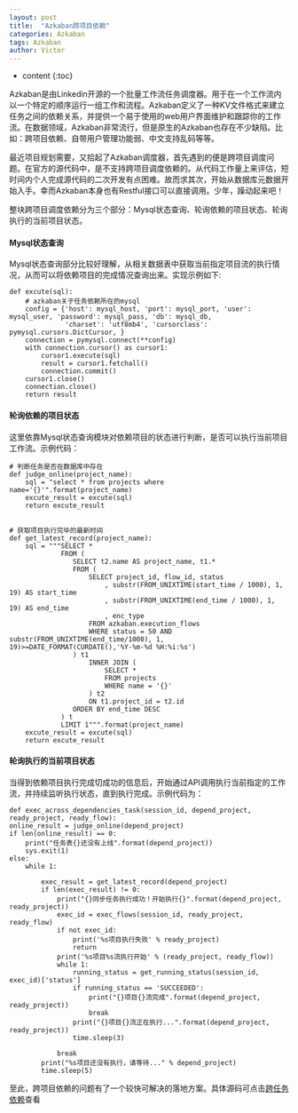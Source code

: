 ```yaml
---
layout: post
title:  "Azkaban跨项目依赖"
categories: Azkaban
tags: Azkaban
author: Victor
---
```


* content
{:toc}

Azkaban是由Linkedin开源的一个批量工作流任务调度器。用于在一个工作流内以一个特定的顺序运行一组工作和流程。Azkaban定义了一种KV文件格式来建立任务之间的依赖关系，并提供一个易于使用的web用户界面维护和跟踪你的工作流。在数据领域，Azkaban非常流行，但是原生的Azkaban也存在不少缺陷。比如：跨项目依赖、自带用户管理功能弱、中文支持乱码等等。

最近项目规划需要，又拾起了Azkaban调度器，首先遇到的便是跨项目调度问题。在官方的源代码中，是不支持跨项目调度依赖的。从代码工作量上来评估，短时间内个人完成源代码的二次开发有点困难。故而求其次，开始从数据库元数据开始入手。幸而Azkaban本身也有Restful接口可以直接调用。少年，躁动起来吧！
<!-- more -->
整块跨项目调度依赖分为三个部分：Mysql状态查询、轮询依赖的项目状态、轮询执行的当前项目状态。  
#### Mysql状态查询
Mysql状态查询部分比较好理解，从相关数据表中获取当前指定项目流的执行情况，从而可以将依赖项目的完成情况查询出来。实现示例如下:  
```
def excute(sql):
    # azkaban关于任务依赖所在的mysql
    config = {'host': mysql_host, 'port': mysql_port, 'user': mysql_user, 'password': mysql_pass, 'db': mysql_db,
              'charset': 'utf8mb4', 'cursorclass': pymysql.cursors.DictCursor, }
    connection = pymysql.connect(**config)
    with connection.cursor() as cursor1:
        cursor1.execute(sql)
        result = cursor1.fetchall()
        connection.commit()
    cursor1.close()
    connection.close()
    return result

```
#### 轮询依赖的项目状态  
这里依靠Mysql状态查询模块对依赖项目的状态进行判断，是否可以执行当前项目工作流。示例代码：  
```
# 判断任务是否在数据库中存在
def judge_online(project_name):
    sql = "select * from projects where name='{}'".format(project_name)
    excute_result = excute(sql)
    return excute_result


# 获取项目执行完毕的最新时间
def get_latest_record(project_name):
    sql = """SELECT *
             FROM (
                SELECT t2.name AS project_name, t1.*
                FROM (
                    SELECT project_id, flow_id, status
                        , substr(FROM_UNIXTIME(start_time / 1000), 1, 19) AS start_time
                        , substr(FROM_UNIXTIME(end_time / 1000), 1, 19) AS end_time
                        , enc_type
                    FROM azkaban.execution_flows
                    WHERE status = 50 AND substr(FROM_UNIXTIME(end_time/1000), 1, 19)>=DATE_FORMAT(CURDATE(),'%Y-%m-%d %H:%i:%s')
                ) t1
                    INNER JOIN (
                        SELECT *
                        FROM projects
                        WHERE name = '{}'
                    ) t2
                    ON t1.project_id = t2.id
                ORDER BY end_time DESC
             ) t
             LIMIT 1""".format(project_name)
    excute_result = excute(sql)
    return excute_result
```
#### 轮询执行的当前项目状态  
当得到依赖项目执行完成切成功的信息后，开始通过API调用执行当前指定的工作流，并持续监听执行状态，直到执行完成。示例代码为：  
```
def exec_across_dependencies_task(session_id, depend_project, ready_project, ready_flow):
online_result = judge_online(depend_project)
if len(online_result) == 0:
    print("任务表{}还没有上线".format(depend_project))
    sys.exit(1)
else:
    while 1:

        exec_result = get_latest_record(depend_project)
        if len(exec_result) != 0:
            print("{}同步任务执行成功！开始执行{}".format(depend_project, ready_project))
            exec_id = exec_flows(session_id, ready_project, ready_flow)
            if not exec_id:
                print('%s项目执行失败' % ready_project)
                return
            print('%s项目%s流执行开始' % (ready_project, ready_flow))
            while 1:
                running_status = get_running_status(session_id, exec_id)['status']
                if running_status == 'SUCCEEDED':
                    print("{}项目{}流完成".format(depend_project, ready_project))
                    break
                print("{}项目{}流正在执行...".format(depend_project, ready_project))
                time.sleep(3)

            break
        print("%s项目还没有执行，请等待..." % depend_project)
        time.sleep(5)
```
至此，跨项目依赖的问题有了一个较快可解决的落地方案。具体源码可点击[跨任务依赖](https://V-I-C-T-O-R.github.io/code/azkaban-across-project.py)查看